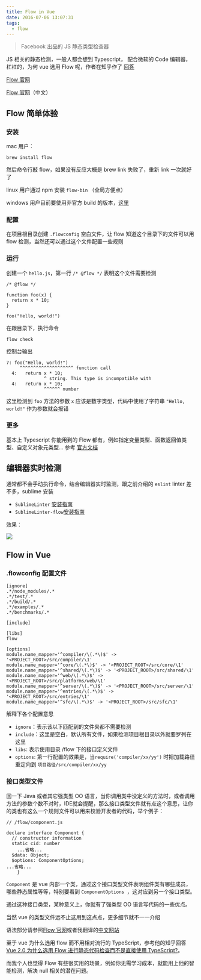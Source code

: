 ```yaml
---
title: Flow in Vue
date: 2016-07-06 13:07:31
tags:
  - flow
---
```


> Facebook 出品的 JS 静态类型检查器

JS 相关的静态检测，一般人都会想到 Typescript， 配合微软的 Code 编辑器，杠杠的，为何 vue 选用 Flow 呢，作者在知乎作了 [回答](http://www.zhihu.com/question/46397274)

[Flow 官网](https://flowtype.org/)

[Flow 官网](http://zhenyong.site/flowtype)（中文）

<!--more-->

## Flow 简单体验

### 安装

mac 用户：

```
brew install flow
```

然后命令行敲 flow，如果没有反应大概是 brew link 失败了，重新 link 一次就好了

linux 用户通过 npm 安装 `flow-bin` （全局方便点）

windows 用户目前要使用非官方 build 的版本，[这里](http://www.ocamlpro.com/pub/ocpwin/flow-builds/)

### 配置

在项目根目录创建 `.flowconfig` 空白文件，让 flow 知道这个目录下的文件可以用 flow 检测，当然还可以通过这个文件配置一些规则

### 运行

创建一个 `hello.js`，第一行 `/* @flow */` 表明这个文件需要检测

```
/* @flow */

function foo(x) {
  return x * 10;
}

foo("Hello, world!")
```

在跟目录下，执行命令

```
flow check
```

控制台输出

```
7: foo("Hello, world!")
     ^^^^^^^^^^^^^^^^^^^^ function call
  4:   return x * 10;
              ^ string. This type is incompatible with
  4:   return x * 10;
              ^^^^^^ number
```

这里检测到 `foo` 方法的参数 `x` 应该是数字类型，代码中使用了字符串 `"Hello, world!"` 作为参数就会报错

### 更多

基本上 Typescript 你能用到的 Flow 都有，例如指定变量类型、函数返回值类型、自定义对象元类型... 参考 [官方文档](https://flowtype.org/docs/getting-started.html#_)

## 编辑器实时检测

通常都不会手动执行命令，结合编辑器实时监测，跟之前介绍的 `eslint` linter 差不多，sublime 安装

- `SublimeLinter` [安装指南](http://sublimelinter.readthedocs.org/en/latest/installation.html)
- `SublimeLinter-flow`[安装指南](https://github.com/SublimeLinter/SublimeLinter-flow)

效果：

![](http://ww1.sinaimg.cn/mw690/68ef88dajw1f5nvq1917aj20bc04a0t0.jpg)

## Flow in Vue

### .flowconfig 配置文件

```
[ignore]
.*/node_modules/.*
.*/test/.*
.*/build/.*
.*/examples/.*
.*/benchmarks/.*

[include]

[libs]
flow

[options]
module.name_mapper='^compiler/\(.*\)$' -> '<PROJECT_ROOT>/src/compiler/\1'
module.name_mapper='^core/\(.*\)$' -> '<PROJECT_ROOT>/src/core/\1'
module.name_mapper='^shared/\(.*\)$' -> '<PROJECT_ROOT>/src/shared/\1'
module.name_mapper='^web/\(.*\)$' -> '<PROJECT_ROOT>/src/platforms/web/\1'
module.name_mapper='^server/\(.*\)$' -> '<PROJECT_ROOT>/src/server/\1'
module.name_mapper='^entries/\(.*\)$' -> '<PROJECT_ROOT>/src/entries/\1'
module.name_mapper='^sfc/\(.*\)$' -> '<PROJECT_ROOT>/src/sfc/\1'
```

解释下各个配置意思

- `ignore`：表示该以下匹配到的文件夹都不需要检测
- `include`：这里是空白，默认所有文件，如果检测项目根目录以外就要罗列在这里
- `libs`: 表示使用目录 /flow 下的接口定义文件
- `options`: 第一行配置的效果是，当`require('compiler/xx/yy')` 时把加载路径重定向到 `项目路径/src/compiler/xx/yy`

### 接口类型文件

回一下 Java 或者其它强类型 OO 语言，当你调用类中没定义的方法时，或者调用方法的参数个数不对时，IDE就会提醒，那么接口类型文件就有点这个意思，让你的类也有这么一个规则文件可以用来校验开发者的代码，举个例子：

```
// /flow/component.js

declare interface Component {
  // constructor information
  static cid: number
	...省略...
  $data: Object;
  $options: ComponentOptions;
...省略...
	}
```

`Component` 是 vue 内部一个类，通过这个接口类型文件表明组件类有哪些成员，哪些静态属性等等，特别要看到 `ComponentOptions `，这对应到另一个接口类型。

通过这种接口类型，某种意义上，你就有了强类型 OO 语言写代码的一些优点。

当然 vue 的类型文件远不止这用到这点点，更多细节就不一一介绍

语法部分请参照[Flow 官网](https://flowtype.org/)或者我翻译的[中文网站](http://zhenyong.site/flowtype)

至于 vue 为什么选用 flow 而不用相对流行的 TypeScript，参考他的知乎回答 [Vue 2.0 为什么选用 Flow 进行静态代码检查而不是直接使用 TypeScript?](http://www.zhihu.com/question/46397274)。

而我个人也觉得 Flow 有些很实用的场景，例如你无需学习成本，就能用上他的智能检测，解决 null 相关的潜在问题。